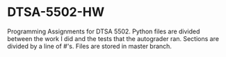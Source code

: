 # DTSA-5502-HW
Programming Assignments for DTSA 5502. Python files are divided between the work I did and the tests that the autograder ran. Sections are divided by a line of #'s. Files are stored in master branch.
